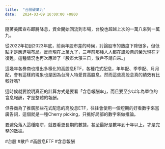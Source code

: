 ```yaml
---
title:  "台股破萬九"
date:   2024-03-09 10:00:00 +0800
---
```


隨著美國宣布即將降息，資金開始回流到市場，台股也超越上次的一萬八來到一萬九。

從2022年初到2023年底，前兩年股市差的時候，討論股市的熱度下降很多，但低點才是應進場布局。反而現在上萬九了，三年前那種人人都在講股票的榮光現在才復甦。這種情況也再次應證了「股市大漲三日，散戶不請自來。」

這幾年各券商也推出多樣化的高股息ETF，各種花式配息，年年配、季季配、月月配，會有這樣的現象也是因為台灣人特愛買高股息。然而這些高股息真的績效有比較好嗎?

這時候就要說明真正的計算方式是要看「含息報酬率」，而且要至少以年為單位的含息報酬，才是整體的報酬。

但券商為了推廣那些花式配息的高股息ETF，往往會使用一個短期的好看數字來當廣告詞，這個就是一種Cherry picking，只挑好局部的數字來做推論。

要避免落入這種陷阱，就要看更長期的數據，甚至最好是數年到十年以上，才是完整的數據。

#台股 #散戶 #高股息ETF #含息報酬
